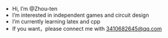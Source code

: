 - Hi, I’m @Zhou-ten
- I’m interested in independent games and circuit design
- I’m currently learning latex and cpp
- If you want，please connect me with 3410682645@qq.com
